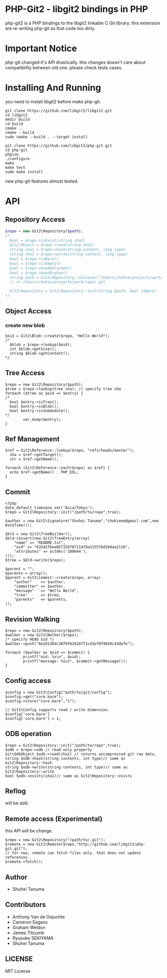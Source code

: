 # PHP-Git2 - libgit2 bindings in PHP

php-git2 is a PHP bindings to the libgit2 linkable C Git library. 
this extension are re-writing php-git as that code too dirty.

# Important Notice

php-git changed it's API drastically. this changes doesn't care about compatibility between old one.
please check tests cases.

# Installing And Running

you need to install libgit2 before make php-git.

````
git clone https://github.com/libgit2/libgit2.git
cd libgit2
mkdir build
cd build
cmake ..
cmake --build .
sudo cmake --build . --target install
````

````
git clone https://github.com/libgit2/php-git.git
cd php-git
phpize
./configure
make
make test
sudo make install
````
new php-git features almost tested.

# API

## Repository Access

````php
$repo = new Git2\Repository($path);
/*
  bool = $repo->isExist(string sha1)
  Git2\Object = $repo->read(string sha1)
  string sha1 = $repo->hash(string content, long type)
  string sha1 = $repo->write(string content, long type)
  bool = $repo->isBare()
  bool = $repo->isEmpty()
  bool = $repo->headDetached()
  bool = $repo->headOrphan()
  string path = Git2\Repository::discover("/Users/chobie/projects/work/repo/lib/subdir");
  // => /Users/chobie/projects/work/repo/.git

  Git2\Repository = Git2\Repository::init(string $path, bool isBare)
*/
````

## Object Access

### create new blob

````
$oid = Git2\Blob::create($repo, "Hello World");
/*
  $blob = $repo->lookup($oid);
  int $blob->getSize();
  string $blob->getContent();
*/
````

## Tree Access

````
$repo = new Git2\Repository($path);
$tree = $repo->lookup(tree sha); // specify tree sha
foreach ($tree as $oid => $entry) {
/*
  bool $entry->isTree();
  bool $entry->isBlob();
  bool $entry->isSubmodule();
*/
        var_dump($entry);
}
````

## Ref Management

````
$ref = Git2\Reference::lookup($repo, "refs/heads/master");
  sha = $ref->getTarget();
  str = $ref->getName();
````

````
foreach (Git2\Reference::each($repo) as $ref) {
  echo $ref->getName() . PHP_EOL;
}
````


## Commit

````
<?php
date_default_timezone_set('Asia/Tokyo');
$repo = Git2\Repository::init("/path/to/repo",true);

$author = new Git2\Signature("Shuhei Tanuma","chobieee@gmail.com",new DateTime());

$bld = new Git2\TreeBuilder();
$bld->insert(new Git2\TreeEntry(array(
	"name" => "README.txt",
	"oid" => "63542fbea05732b78711479a31557bd1b0aa2116",
	"attributes" => octdec('100644'),
)));
$tree = $bld->write($repo);

$parent = "";
$parents = array();
$parent = Git2\Commit::create($repo, array(
	"author"    => $author,
	"committer" => $author,
	"message"   => "Hello World",
	"tree"      => $tree,
	"parents"   => $parents,
));
````

## Revision Walking

````
$repo = new Git2\Repository($path);
$walker = new Git2\Walker($repo);
/* specify HEAD oid */
$walker->push("6e20138dc38f9f626107f1cd3ef0f9838c43defe");

foreach ($walker as $oid => $commit) {
        printf("oid: %s\n", $oid);
        printf("message: %s\n", $commit->getMessage());
}
````

## Config access

````
$config = new Git2\Config("path/to/git/config");
$config->get("core.bare");
$config->store("core.bare","1");

// Git2\Config supports read / write dimension.
$config['core.bare']
$config['core.bare'] = 1;
````

## ODB operation

````
$repo = Git2\Repository::init("/path/to/repo",true);
$odb = $repo->odb // read only property
Git\OdbObject $odb->read(sha1) // returns uncompressed git raw data.
string $odb->hash(string contents, int type)// same as Git2\Repository::hash
string $odb->write(string contents, int type)// same as Git2\Repository::write
bool $odb->exists(sha1)// same as Git2\Repository::exists
````

## Reflog
will be add.

## Remote access (Experimental)

this API will be change.

````
$repo = new Git2\Repository("/path/to/.git");
$remote = new Git2\Remote($repo,"http://github.com/libgit2/php-git.git");
// for now, remote can fetch files only. that does not update references.
$remote->fetch();
````

## Author
* Shuhei Tanuma

## Contributors

* Anthony Van de Gejuchte
* Cameron Eagans
* Graham Weldon
* James Titcumb
* Ryusuke SEKIYAMA
* Shuhei Tanuma


## LICENSE

MIT License
